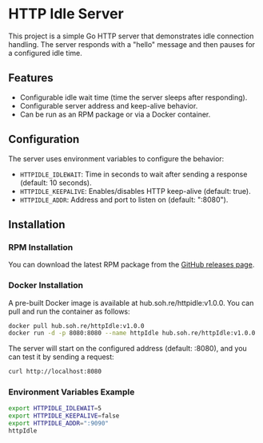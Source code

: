 # HTTP Idle Server

This project is a simple Go HTTP server that demonstrates idle connection handling. The server responds with a "hello" message and then pauses for a configured idle time.

## Features

- Configurable idle wait time (time the server sleeps after responding).
- Configurable server address and keep-alive behavior.
- Can be run as an RPM package or via a Docker container.

## Configuration

The server uses environment variables to configure the behavior:

- `HTTPIDLE_IDLEWAIT`: Time in seconds to wait after sending a response (default: 10 seconds).
- `HTTPIDLE_KEEPALIVE`: Enables/disables HTTP keep-alive (default: true).
- `HTTPIDLE_ADDR`: Address and port to listen on (default: ":8080").

## Installation

### RPM Installation

You can download the latest RPM package from the [GitHub releases page](https://github.com/jmainguy/httpIdle/releases).

### Docker Installation
A pre-built Docker image is available at hub.soh.re/httpidle:v1.0.0. You can pull and run the container as follows:

```bash
docker pull hub.soh.re/httpIdle:v1.0.0
docker run -d -p 8080:8080 --name httpIdle hub.soh.re/httpIdle:v1.0.0
```
The server will start on the configured address (default: :8080), and you can test it by sending a request:

```bash
curl http://localhost:8080
```

### Environment Variables Example
```bash
export HTTPIDLE_IDLEWAIT=5
export HTTPIDLE_KEEPALIVE=false
export HTTPIDLE_ADDR=":9090"
httpIdle
```

